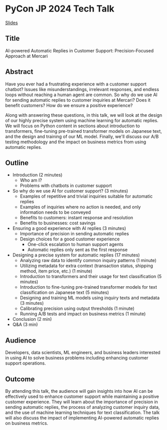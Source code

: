 # PyCon JP 2024 Tech Talk

[Slides](./pycon-2024-autoreply-talk.pdf)

## Title

AI-powered Automatic Replies in Customer Support: Precision-Focused Approach at Mercari

## Abstract

Have you ever had a frustrating experience with a customer support chatbot? Issues like misunderstandings, irrelevant responses, and endless loops without reaching a human agent are common. So why do we use AI for sending automatic replies to customer inquiries at Mercari? Does it benefit customers? How do we ensure a positive experience?

Along with answering these questions, in this talk, we will look at the design of our highly precise system using machine learning for automatic replies. We will focus on Python content in sections about introduction to transformers, fine-tuning pre-trained transformer models on Japanese text, and the design and training of our ML model. Finally, we'll discuss our A/B testing methodology and the impact on business metrics from using automatic replies.

## Outline

- Introduction (2 minutes)
  - Who am I?
  - Problems with chatbots in customer support
- So why do we use AI for customer support? (3 minutes)
  - Examples of repetitive and trivial inquiries suitable for automatic replies
  - Examples of inquiries where no action is needed, and only information needs to be conveyed
  - Benefits to customers: instant response and resolution
  - Benefits to businesses: cost savings
- Ensuring a good experience with AI replies (3 minutes)
  - Importance of precision in sending automatic replies
  - Design choices for a good customer experience
    - One-click escalation to human support agents
    - Automatic replies only sent as the first response
- Designing a precise system for automatic replies (17 minutes)
  - Analyzing raw data to identify common inquiry patterns (1 minute)
  - Utilizing metadata for extra context (transaction status, shipping method, item price, etc.) (1 minute)
  - Introduction to transformers and their usage for text classification (5 minutes)
  - Introduction to fine-tuning pre-trained transformer models for text classification on Japanese text (5 minutes)
  - Designing and training ML models using inquiry texts and metadata (3 minutes)
  - Calibrating precision using output thresholds (1 minute)
  - Running A/B tests and impact on business metrics (1 minute)
- Conclusion (2 min)
- Q&A (3 min)

## Audience

Developers, data scientists, ML engineers, and business leaders interested in using AI to solve business problems including enhancing customer support operations.

## Outcome

By attending this talk, the audience will gain insights into how AI can be effectively used to enhance customer support while maintaining a positive customer experience. They will learn about the importance of precision in sending automatic replies, the process of analyzing customer inquiry data, and the use of machine learning techniques for text classification. The talk will also discuss the impact of implementing AI-powered automatic replies on business metrics.
